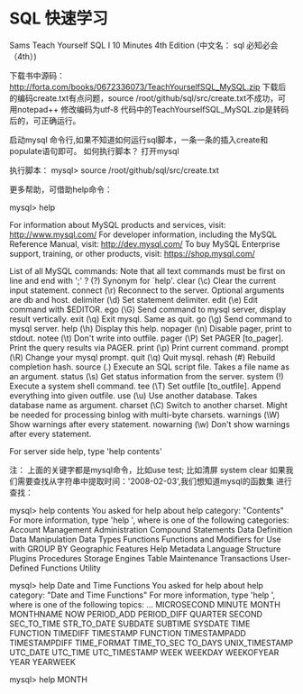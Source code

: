 # SQL 快速学习
Sams Teach Yourself SQL I 10 Minutes 4th Edition  (中文名： sql 必知必会（4th）)


下载书中源码：
http://forta.com/books/0672336073/TeachYourselfSQL_MySQL.zip
下载后的编码create.txt有点问题，source /root/github/sql/src/create.txt不成功，可用notepad++ 修改编码为utf-8
代码中的TeachYourselfSQL_MySQL.zip是转码后的，可正确运行。


启动mysql 命令行,如果不知道如何运行sql脚本，一条一条的插入create和populate语句即可。
如何执行脚本？ 打开mysql 

执行脚本：
mysql> source /root/github/sql/src/create.txt


更多帮助，可借助help命令：


mysql> help

For information about MySQL products and services, visit:
   http://www.mysql.com/
For developer information, including the MySQL Reference Manual, visit:
   http://dev.mysql.com/
To buy MySQL Enterprise support, training, or other products, visit:
   https://shop.mysql.com/

List of all MySQL commands:
Note that all text commands must be first on line and end with ';'
?         (\?) Synonym for `help'.
clear     (\c) Clear the current input statement.
connect   (\r) Reconnect to the server. Optional arguments are db and host.
delimiter (\d) Set statement delimiter.
edit      (\e) Edit command with $EDITOR.
ego       (\G) Send command to mysql server, display result vertically.
exit      (\q) Exit mysql. Same as quit.
go        (\g) Send command to mysql server.
help      (\h) Display this help.
nopager   (\n) Disable pager, print to stdout.
notee     (\t) Don't write into outfile.
pager     (\P) Set PAGER [to_pager]. Print the query results via PAGER.
print     (\p) Print current command.
prompt    (\R) Change your mysql prompt.
quit      (\q) Quit mysql.
rehash    (\#) Rebuild completion hash.
source    (\.) Execute an SQL script file. Takes a file name as an argument.
status    (\s) Get status information from the server.
system    (\!) Execute a system shell command.
tee       (\T) Set outfile [to_outfile]. Append everything into given outfile.
use       (\u) Use another database. Takes database name as argument.
charset   (\C) Switch to another charset. Might be needed for processing binlog with multi-byte charsets.
warnings  (\W) Show warnings after every statement.
nowarning (\w) Don't show warnings after every statement.

For server side help, type 'help contents'


注： 上面的关键字都是mysql命令，比如use  test;    比如清屏 system clear
如果我们需要查找从字符串中提取时间：'2008-02-03',我们想知道mysql的函数集
进行查找：


mysql> help contents
You asked for help about help category: "Contents"
For more information, type 'help <item>', where <item> is one of the following
categories:
   Account Management
   Administration
   Compound Statements
   Data Definition
   Data Manipulation
   Data Types
   Functions
   Functions and Modifiers for Use with GROUP BY
   Geographic Features
   Help Metadata
   Language Structure
   Plugins
   Procedures
   Storage Engines
   Table Maintenance
   Transactions
   User-Defined Functions
   Utility


mysql> help Date and Time Functions
You asked for help about help category: "Date and Time Functions"
For more information, type 'help <item>', where <item> is one of the following
topics:
   ...
   MICROSECOND
   MINUTE
   MONTH
   MONTHNAME
   NOW
   PERIOD_ADD
   PERIOD_DIFF
   QUARTER
   SECOND
   SEC_TO_TIME
   STR_TO_DATE
   SUBDATE
   SUBTIME
   SYSDATE
   TIME FUNCTION
   TIMEDIFF
   TIMESTAMP FUNCTION
   TIMESTAMPADD
   TIMESTAMPDIFF
   TIME_FORMAT
   TIME_TO_SEC
   TO_DAYS
   UNIX_TIMESTAMP
   UTC_DATE
   UTC_TIME
   UTC_TIMESTAMP
   WEEK
   WEEKDAY
   WEEKOFYEAR
   YEAR
   YEARWEEK

mysql> help MONTH



